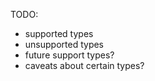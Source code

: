 TODO:

* supported types
* unsupported types
* future support types?
* caveats about certain types?
